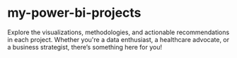 # my-power-bi-projects

Explore the visualizations, methodologies, and actionable recommendations in each project.
Whether you're a data enthusiast, a healthcare advocate, or a business strategist, there’s something here for you!
